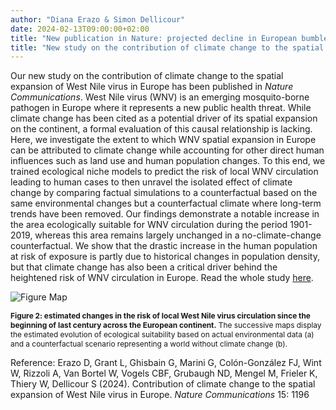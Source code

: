 ```yaml
---
author: "Diana Erazo & Simon Dellicour"
date: 2024-02-13T09:00:00+02:00
title: "New publication in Nature: projected decline in European bumblebee populations in the 21st century"
title: "New study on the contribution of climate change to the spatial expansion of West Nile virus in Europe"
---
```

Our new study on the contribution of climate change to the spatial expansion of West Nile virus in Europe has been published in *Nature Communications*. West Nile virus (WNV) is an emerging mosquito-borne pathogen in Europe where it represents a new public health threat. While climate change has been cited as a potential driver of its spatial expansion on the continent, a formal evaluation of this causal relationship is lacking. Here, we investigate the extent to which WNV spatial expansion in Europe can be attributed to climate change while accounting for other direct human influences such as land use and human population changes. To this end, we trained ecological niche models to predict the risk of local WNV circulation leading to human cases to then unravel the isolated effect of climate change by comparing factual simulations to a counterfactual based on the same environmental changes but a counterfactual climate where long-term trends have been removed. Our findings demonstrate a notable increase in the area ecologically suitable for WNV circulation during the period 1901-2019, whereas this area remains largely unchanged in a no-climate-change counterfactual. We show that the drastic increase in the human population at risk of exposure is partly due to historical changes in population density, but that climate change has also been a critical driver behind the heightened risk of WNV circulation in Europe. Read the whole study [here](https://link.springer.com/article/10.1038/s41467-024-45290-3?utm_source=rct_congratemailt&utm_medium=email&utm_campaign=oa_20240208&utm_content=10.1038/s41467-024-45290-3).

![Figure Map](/images/WNV_climate_attribution.png)

<span style="font-size:0.85em;">**Figure 2: estimated changes in the risk of local West Nile virus circulation since the beginning of last century across the European continent.** The successive maps display the estimated evolution of ecological suitability based on actual environmental data (a) and a counterfactual scenario representing a world without climate change (b).</span>

Reference:
Erazo D, Grant L, Ghisbain G, Marini G, Colón-González FJ, Wint W, Rizzoli A, Van Bortel W, Vogels CBF, Grubaugh ND, Mengel M, Frieler K, Thiery W, Dellicour S (2024). Contribution of climate change to the spatial expansion of West Nile virus in Europe. *Nature Communications* 15: 1196
